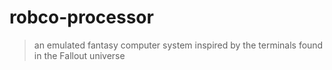 # robco-processor
> an emulated fantasy computer system inspired by the terminals found in the Fallout universe

